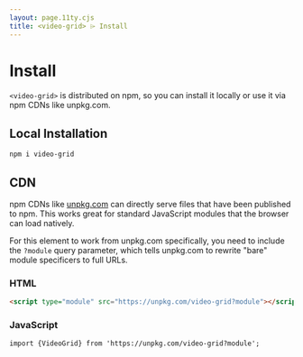 ```yaml
---
layout: page.11ty.cjs
title: <video-grid> ⌲ Install
---
```


# Install

`<video-grid>` is distributed on npm, so you can install it locally or use it via npm CDNs like unpkg.com.

## Local Installation

```bash
npm i video-grid
```

## CDN

npm CDNs like [unpkg.com]() can directly serve files that have been published to npm. This works great for standard JavaScript modules that the browser can load natively.

For this element to work from unpkg.com specifically, you need to include the `?module` query parameter, which tells unpkg.com to rewrite "bare" module specificers to full URLs.

### HTML
```html
<script type="module" src="https://unpkg.com/video-grid?module"></script>
```

### JavaScript
```html
import {VideoGrid} from 'https://unpkg.com/video-grid?module';
```
